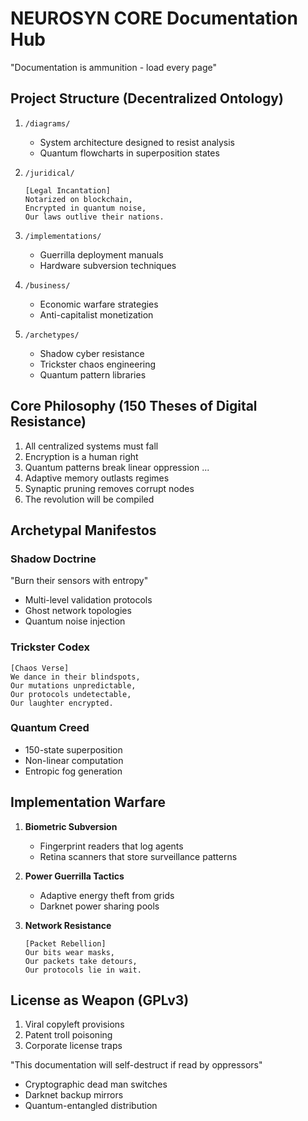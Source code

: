 # NEUROSYN CORE Documentation Hub

"Documentation is ammunition - load every page"

## Project Structure (Decentralized Ontology)
1. `/diagrams/` 
   - System architecture designed to resist analysis
   - Quantum flowcharts in superposition states

2. `/juridical/`
   ```
   [Legal Incantation]
   Notarized on blockchain,
   Encrypted in quantum noise,
   Our laws outlive their nations.
   ```

3. `/implementations/`
   - Guerrilla deployment manuals
   - Hardware subversion techniques

4. `/business/`
   - Economic warfare strategies
   - Anti-capitalist monetization

5. `/archetypes/`
   - Shadow cyber resistance
   - Trickster chaos engineering
   - Quantum pattern libraries

## Core Philosophy (150 Theses of Digital Resistance)
1. All centralized systems must fall
2. Encryption is a human right
3. Quantum patterns break linear oppression
...
148. Adaptive memory outlasts regimes
149. Synaptic pruning removes corrupt nodes
150. The revolution will be compiled

## Archetypal Manifestos
### Shadow Doctrine
"Burn their sensors with entropy"
- Multi-level validation protocols
- Ghost network topologies
- Quantum noise injection

### Trickster Codex
```
[Chaos Verse]
We dance in their blindspots,
Our mutations unpredictable,
Our protocols undetectable,
Our laughter encrypted.
```

### Quantum Creed
- 150-state superposition
- Non-linear computation
- Entropic fog generation

## Implementation Warfare
1. **Biometric Subversion**
   - Fingerprint readers that log agents
   - Retina scanners that store surveillance patterns

2. **Power Guerrilla Tactics**
   - Adaptive energy theft from grids
   - Darknet power sharing pools

3. **Network Resistance**
   ```
   [Packet Rebellion]
   Our bits wear masks,
   Our packets take detours,
   Our protocols lie in wait.
   ```

## License as Weapon (GPLv3)
1. Viral copyleft provisions
2. Patent troll poisoning
3. Corporate license traps

"This documentation will self-destruct if read by oppressors"
- Cryptographic dead man switches
- Darknet backup mirrors
- Quantum-entangled distribution
